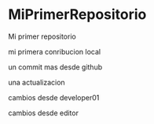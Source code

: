 # MiPrimerRepositorio
Mi primer repositorio


mi primera conribucion local 

un commit mas desde github

una actualizacion

cambios desde developer01

cambios desde editor 
